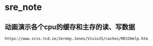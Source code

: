 # sre_note

## 动画演示各个cpu的缓存和主存的读、写数据
`https://www.scss.tcd.ie/Jeremy.Jones/VivioJS/caches/MESIHelp.htm`
